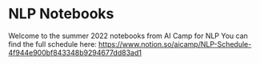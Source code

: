 # NLP Notebooks
Welcome to the summer 2022 notebooks from AI Camp for NLP
You can find the full schedule here: https://www.notion.so/aicamp/NLP-Schedule-4f944e900bf843348b9294677dd83ad1
